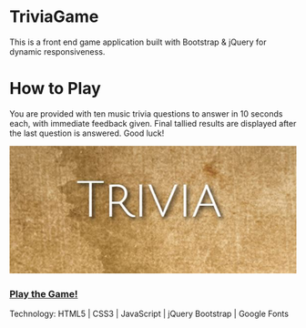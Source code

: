 # TriviaGame
This is a front end game application built with Bootstrap & jQuery for dynamic responsiveness.

# How to Play
You are provided with ten music trivia questions to answer in 10 seconds each, with immediate feedback given.  Final tallied results are displayed after the last question is answered.  Good luck!

[![alt text](./assets/images/TriviaGame.JPG "Trivia game")](https://Edestiny7.github.io/TriviaGame/)

### [Play the Game!](https://Edestiny7.github.io/TriviaGame/)

Technology: HTML5 | CSS3 | JavaScript | jQuery Bootstrap | Google Fonts

